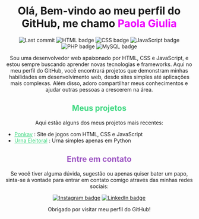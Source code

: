 <h1 align="center">Olá, Bem-vindo ao meu perfil do GitHub, me chamo <span style="color:#ee00ff;">Paola Giulia</span> </h1>

<p align="center">

  <img src="https://img.shields.io/github/last-commit/Otapat/ponkay?style=flat" alt="Last commit" />
  <img src="https://img.shields.io/badge/-HTML-e34f26?style=flat&logo=html5&logoColor=white" alt="HTML badge" />
  <img src="https://img.shields.io/badge/-CSS-1572b6?style=flat&logo=css3&logoColor=white" alt="CSS badge" />
  <img src="https://img.shields.io/badge/-JavaScript-f7df1e?style=flat&logo=javascript&logoColor=white" alt="JavaScript badge" />
  <img src="https://img.shields.io/badge/-PHP-8892BF?style=flat&logo=php&logoColor=white" alt="PHP badge" />
  <img src="https://img.shields.io/badge/-MySQL-4479A1?style=flat&logo=mysql&logoColor=white" alt="MySQL badge" />
</p>


<p align="center">Sou uma desenvolvedor web apaixonado por HTML, CSS e JavaScript, e estou sempre buscando aprender novas tecnologias e frameworks. Aqui no meu perfil do GitHub, você encontrará projetos que demonstram minhas habilidades em desenvolvimento web, desde sites simples até aplicações mais complexas. Além disso, adoro compartilhar meus conhecimentos e ajudar outras pessoas a crescerem na área.</p>

<h2 align="center" style ='color:#40d982'>Meus projetos</h2>

<p align="center">Aqui estão alguns dos meus projetos mais recentes:</p>

<ul>
  <li><a style ='color:#40d982' href="https://github.com/Otapat/Ponkay">Ponkay</a> : Site de jogos com HTML, CSS e JavaScript</li>
  <li><a style ='color:#40d982' href="https://github.com/Otapat/URNA-ELEITORAL">Urna Eleitoral</a> : Urna simples apenas em Python</li>
  
</ul>

<h2 align="center" style ='color:#9d55c3;'>Entre em contato</h2>

<p align="center">Se você tiver alguma dúvida, sugestão ou apenas quiser bater um papo, sinta-se à vontade para entrar em contato comigo através das minhas redes sociais:</p>

<p align="center">
<a href="https://www.instagram.com/paola_giulia/"><img src="https://img.shields.io/badge/-Instagram-E4405F?style=flat&logo=instagram&logoColor=white" alt="Instagram badge" /></a>
  <a href="[link_para_perfil_no_linkedin]"><img src="https://img.shields.io/badge/-LinkedIn-0077B5?style=flat&logo=linkedin&logoColor=white" alt="LinkedIn badge" /></a>
  
</p>

<p align="center">Obrigado por visitar meu perfil do GitHub!</p>
